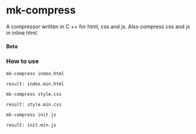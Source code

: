 # mk-compress

A compressor written in C ++ for html, css and js.
Also compress css and js in inline html.

#### Beta

### How to use

```
mk-compress index.html

result: index.min.html
```

```
mk-compress style.css

result: style.min.css
```

```
mk-compress init.js

result: init.min.js
```
